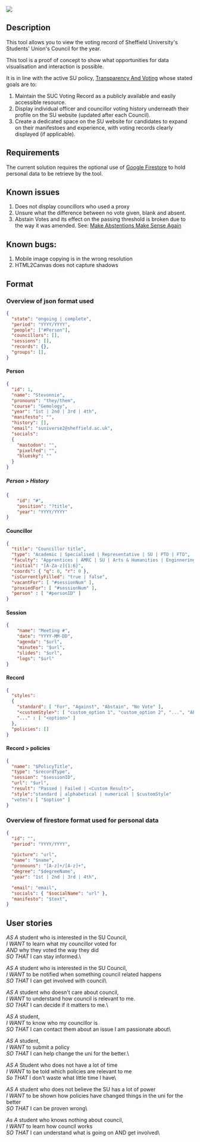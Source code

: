 <img src="https://img.shields.io/badge/license-ATR-yellow">

## Description
This tool allows you to view the voting record of Sheffield University's Students' Union's Council for the year.

This tool is a proof of concept to show what opportunities for data visualisation and interaction is possible.

It is in line with the active SU policy, [Transparency And Voting](https://docs.google.com/document/d/1KrbLNFIf5dPhOnjdFkb0cNOqID-g8Okiz5aS2p9mfXE/edit?tab=t.0) whose stated goals are to:

1. Maintain the SUC Voting Record as a publicly available and easily accessible resource.
2. Display individual officer and councillor voting history underneath their profile on the SU website (updated after each Council).
3. Create a dedicated space on the SU website for candidates to expand on their manifestoes and experience, with voting records clearly displayed (if applicable).

## Requirements
The current solution requires the optional use of [Google Firestore](https://firebase.google.com/docs/firestore) to hold personal data to be retrieve by the tool.




## Known issues
1. Does not display councillors who used a proxy
2. Unsure what the difference between no vote given, blank and absent.
3. Abstain Votes and its effect on the passing threshold is broken due to the way it was amended. See: [Make Abstentions Make Sense Again](https://docs.google.com/document/d/1R1ARuz-AjBCocGNOla1V0274Vrlu8WQtIFvYzqch9-E/edit?tab=t.0#heading=h.2dqxjgoqdozu)

## Known bugs:
1. Mobile image copying is in the wrong resolution
2. HTML2Canvas does not capture shadows

## Format
### Overview of json format used
```json
{
  "state": "ongoing | complete",
  "period": "YYYY/YYYY",
  "people": ["#Person"],
  "councillors": [],
  "sessions": [],
  "records": {},
  "groups": [],
}
```

#### Person
```json
{
  "id": 1,
  "name": "Stevonnie",
  "pronouns": "they/them",
  "course": "Gemology",
  "year": "1st | 2nd | 3rd | 4th",
  "manifesto": "",
  "history": [],
  "email": "suniverse2@sheffield.ac.uk",
  "socials":
  {
    "mastodon": "",
    "pixelfed": "",
    "bluesky": ""
  }
}
```

##### Person > History
```json
{
    "id": "#",
    "position": "?title",
    "year": "YYYY/YYYY"
}
```

#### Councillor
```json
{
  "title": "Councillor title",
  "type": "Academic | Specialised | Representative | SU | PTO | FTO",
  "faculty": "Apprentices | AMRC | SU | Arts & Humanities | Enginnering | Health | Science | Social Science",
  "initial": "[A-Za-z]{1:6}",
  "coords": { "q": 0, "r": 0 },
  "isCurrentlyFilled": "true | false",
  "vacantFor": [ "#sessionNum" ],
  "proxiedFor": [ "#sessionNum" ],
  "person" : [ "#personID" ]
}
```

#### Session
```json
{
    "name": "Meeting #",
    "date": "YYYY-MM-DD",
    "agenda": "$url",
    "minutes": "$url",
    "slides": "$url",
    "logs": "$url"
}
```
#### Record
```json
{
  "styles":
  {
    "standard": [ "For", "Against", "Abstain", "No Vote" ],
    "<customStyle>": [ "custom_option 1", "custom_option 2", "...", "Abstain", "No Vote" ],
    "..." : [ "<option>" ]
  },
  "policies": []
}
```

#### Record > policies
```json
{
  "name": "$PolicyTitle",
  "type": "$recordType",
  "session": "$sessionID",
  "url": "$url",
  "result": "Passed | Failed | <Custom Result>",
  "style":"standard | alphabetical | numerical | $customStyle"
  "votes": [ "$option" ]
}
```

### Overview of firestore format used for personal data
```json
{
  "id": "",
  "period": "YYYY/YYYY",

  "picture": "url",
  "name": "$name",
  "pronouns": "[A-z]+/[A-z]+",
  "degree": "$degreeName",
  "year": "1st | 2nd | 3rd | 4th",

  "email": "email",
  "socials": { "$socialName": "url" },
  "manifesto": "$text",
}
```


## User stories
*AS A* student who is interested in the SU Council,\
*I WANT* to learn what my councillor voted for\
*AND* why they voted the way they did\
*SO THAT* I can stay informed.\

*AS A* student who is interested in the SU Council,\
*I WANT* to be notified when something council related happens\
*SO THAT* I can get involved with council\

*AS A* student who doesn't care about council,\
*I WANT* to understand how council is relevant to me.\
*SO THAT* I can decide if it matters to me.\

*AS A* student,\
*I WANT* to know who my councillor is\
*SO THAT* I can contact them about an issue I am passionate about\

*AS A* student,\
*I WANT* to submit a policy\
*SO THAT* I can help change the uni for the better.\

*AS A* Student who does not have a lot of time\
*I WANT* to be told which policies are relevant to me\
*So THAT* I don't waste what little time I have\

*AS A* student who does not believe the SU has a lot of power\
*I WANT* to be shown how policies have changed things in the uni for the better\
*SO THAT* I can be proven wrong\

*As A* student who knows nothing about council,\
*I WANT* to learn how council works\
*SO THAT* I can understand what is going on AND get involved\
